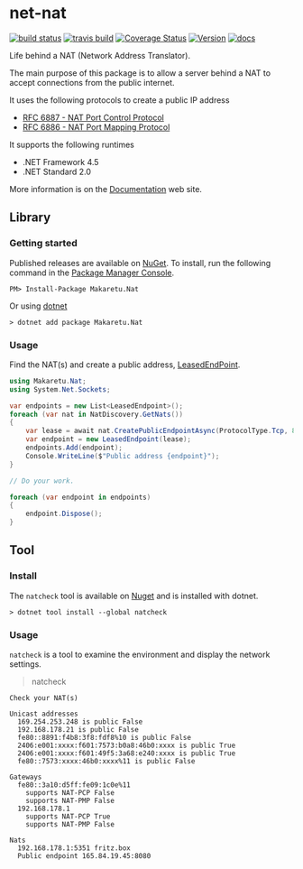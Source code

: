 # net-nat

[![build status](https://ci.appveyor.com/api/projects/status/github/richardschneider/net-nat?branch=master&svg=true)](https://ci.appveyor.com/project/richardschneider/net-nat) 
[![travis build](https://travis-ci.org/richardschneider/net-nat.svg?branch=master)](https://travis-ci.org/richardschneider/net-nat)
[![Coverage Status](https://coveralls.io/repos/richardschneider/net-nat/badge.svg?branch=master&service=github)](https://coveralls.io/github/richardschneider/net-nat?branch=master)
[![Version](https://img.shields.io/nuget/v/Makaretu.Nat.svg)](https://www.nuget.org/packages/Makaretu.Nat)
[![docs](https://cdn.rawgit.com/richardschneider/net-nat/master/doc/images/docs-latest-green.svg)](https://richardschneider.github.io/net-nat/articles/intro)

Life behind a NAT (Network Address Translator).

The main purpose of this package is to allow a server behind a NAT to accept connections from the public internet.

It uses the following protocols to create a public IP address

- [RFC 6887 - NAT Port Control Protocol](https://tools.ietf.org/html/rfc6887)
- [RFC 6886 - NAT Port Mapping Protocol](https://tools.ietf.org/html/rfc6886)

It supports the following runtimes

- .NET Framework 4.5
- .NET Standard 2.0

More information is on the [Documentation](https://richardschneider.github.io/net-nat/) web site.

## Library

### Getting started

Published releases are available on [NuGet](https://www.nuget.org/packages/Makaretu.Nat/).  To install, run the following command in the [Package Manager Console](https://docs.nuget.org/docs/start-here/using-the-package-manager-console).

    PM> Install-Package Makaretu.Nat
    
Or using [dotnet](https://docs.microsoft.com/en-us/dotnet/core/tools/dotnet?tabs=netcore21)

    > dotnet add package Makaretu.Nat

### Usage

Find the NAT(s) and create a public address, [LeasedEndPoint](https://richardschneider.github.io/net-nat/api/Makaretu.Nat.LeasedEndpoint.html).

```csharp
using Makaretu.Nat;
using System.Net.Sockets;

var endpoints = new List<LeasedEndpoint>();
foreach (var nat in NatDiscovery.GetNats())
{ 
    var lease = await nat.CreatePublicEndpointAsync(ProtocolType.Tcp, 8080);
    var endpoint = new LeasedEndpoint(lease);
    endpoints.Add(endpoint);
    Console.WriteLine($"Public address {endpoint}");
}

// Do your work.

foreach (var endpoint in endpoints)
{
    endpoint.Dispose();
}

```

## Tool

### Install

The `natcheck` tool is available on [Nuget]() and
is installed with dotnet.

    > dotnet tool install --global natcheck

### Usage

`natcheck` is a tool to examine the environment and display the network settings.

> natcheck

```
Check your NAT(s)

Unicast addresses
  169.254.253.248 is public False
  192.168.178.21 is public False
  fe80::8891:f4b8:3f8:fdf8%10 is public False
  2406:e001:xxxx:f601:7573:b0a8:46b0:xxxx is public True
  2406:e001:xxxx:f601:49f5:3a68:e240:xxxx is public True
  fe80::7573:xxxx:46b0:xxxx%11 is public False

Gateways
  fe80::3a10:d5ff:fe09:1c0e%11
    supports NAT-PCP False
    supports NAT-PMP False
  192.168.178.1
    supports NAT-PCP True
    supports NAT-PMP False

Nats
  192.168.178.1:5351 fritz.box
  Public endpoint 165.84.19.45:8080
```
